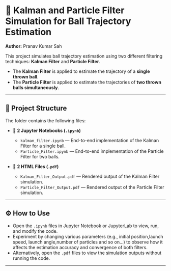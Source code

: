 # 🎯 Kalman and Particle Filter Simulation for Ball Trajectory Estimation

**Author:** Pranav Kumar Sah  

This project simulates ball trajectory estimation using two different filtering techniques: **Kalman Filter** and **Particle Filter**.  

- The **Kalman Filter** is applied to estimate the trajectory of a **single thrown ball**.  
- The **Particle Filter** is applied to estimate the trajectories of **two thrown balls simultaneously**.

---

## 📂 Project Structure

The folder contains the following files:

- 📓 **2 Jupyter Notebooks (`.ipynb`)**
  - `kalman_filter.ipynb` — End-to-end implementation of the Kalman Filter for a single ball.
  - `Particle_Filter.ipynb` — End-to-end implementation of the Particle Filter for two balls.

- 📄 **2 HTML Files (`.pdf`)**
  - `Kalman_Filter_Output.pdf` — Rendered output of the Kalman Filter simulation.
  - `Particle_Filter_Output.pdf` — Rendered output of the Particle Filter simulation.

---

## ⚙️ How to Use

- Open the `.ipynb` files in Jupyter Notebook or JupyterLab to view, run, and modify the code.
- Experiment by changing various parameters (e.g., initial position,launch speed, launch angle,number of particles and so on...) to observe how it affects the estimation accuracy and convergence of both filters.
- Alternatively, open the `.pdf` files to view the simulation outputs without running the code.

---
